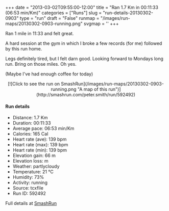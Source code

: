 +++
date = "2013-03-02T09:55:00-12:00"
title = "Ran 1.7 Km in 00:11:33 (06:53 min/Km)"
categories = ["Runs"]
slug = "run-details-20130302-0903"
type = "run"
draft = "False"
runmap = "/images/run-maps/20130302-0903-running.png"
svgmap = '<polyline points="99 0, 98 1, 95 3, 94 3, 93 4, 92 6, 91 7, 90 8, 89 9, 87 10, 86 11, 85 12, 84 13, 82 14, 80 16, 80 17, 79 18, 78 18, 77 19, 75 19, 75 22, 73 23, 71 25, 70 26, 67 28, 67 30, 66 31, 65 31, 63 32, 61 33, 60 34, 60 35, 59 36, 58 38, 56 38, 55 39, 54 40, 53 42, 52 43, 51 43, 50 44, 48 45, 47 46, 46 47, 45 48, 44 49, 43 52, 42 53, 41 54, 40 58, 39 59, 38 60, 37 63, 36 64, 34 66, 34 68, 32 70, 32 71, 30 74, 30 75, 29 75, 28 77, 27 78, 26 81, 26 82, 25 83, 24 86, 24 87, 23 88, 23 90, 23 92, 22 98, 22 99, 21 100, 19 100, 16 100, 12 100, 11 100, 6 99, 4 98, 2 98">'
+++

Ran 1 mile in 11:33 and felt great. 

A hard session at the gym in which I broke a few records (for me) followed by this run home. 

Legs definitely tired, but I felt darn good. Looking forward to Mondays long run. Bring on those miles. Oh yes. 

(Maybe I've had enough coffee for today)



<!--more-->

<center>
[![Click to see the run on SmashRun](/images/run-maps/20130302-0903-running.png "A map of this run")](http://smashrun.com/peter.smith/run/592492)
</center>

#### Run details

* Distance: 1.7 Km
* Duration: 00:11:33
* Average pace: 06:53 min/Km
* Calories: 165 Cal
* Heart rate (ave): 139 bpm
* Heart rate (max): 139 bpm
* Heart rate (min): 139 bpm
* Elevation gain: 66 m
* Elevation loss:  m
* Weather: partlycloudy
* Temperature: 21 &deg;C
* Humidity: 73%
* Activity: running
* Source: tcxfile
* Run ID: 592492

Full details at [SmashRun](http://smashrun.com/peter.smith/run/592492)